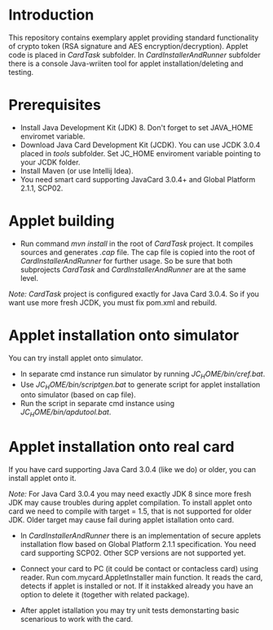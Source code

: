 # Introduction

This repository contains exemplary applet providing standard functionality of crypto token (RSA signature and AES encryption/decryption). Applet code is placed in _CardTask_ subfolder. In _CardInstallerAndRunner_ subfolder there is a console Java-wriiten tool for applet installation/deleting and testing.

# Prerequisites

- Install Java Development Kit (JDK) 8.  Don't forget to set JAVA_HOME enviromet variable.
- Download Java Card Development Kit (JCDK). You can use JCDK 3.0.4 placed in _tools_ subfolder. Set JC_HOME enviroment variable pointing to your JCDK folder.
- Install Maven (or use Intellij Idea).
- You need smart card supporting JavaCard 3.0.4+ and Global Platform 2.1.1, SCP02.

# Applet building

- Run command _mvn install_ in the root of _CardTask_ project. It compiles sources and generates _.cap_ file. The cap file is copied into the root of _CardInstallerAndRunner_ for further usage. So be sure that both subprojects _CardTask_ and _CardInstallerAndRunner_ are at the same level.

_Note:_ _CardTask_ project is configured exactly for Java Card 3.0.4. So if you want use more fresh JCDK, you must fix pom.xml and rebuild.

# Applet installation onto simulator

You can try install applet onto simulator.

- In separate cmd instance run simulator by running _$JC_HOME$/bin/cref.bat_.
- Use _$JC_HOME$/bin/scriptgen.bat_ to generate script for applet installation onto simulator (based on cap file).
- Run the script in separate cmd instance using _$JC_HOME$/bin/apdutool.bat_.

# Applet installation onto real card

If you have card supporting Java Card 3.0.4 (like we do) or older, you can install applet onto it.

_Note:_ For Java Card 3.0.4 you may need exactly JDK 8 since more fresh JDK may cause troubles during applet compilation. To install applet onto card we need to compile with target = 1.5, that is not supported for older JDK. Older target may cause fail during applet istallation onto card.

- In _CardInstallerAndRunner_ there is an implementation of secure applets installation flow based on Global Platform 2.1.1 specification. You need card supporting SCP02. Other SCP versions are not supported yet.
  
- Connect your card to PC (it could be contact or contacless card) using reader. Run com.mycard.AppletInstaller main function. It reads the card, detects if applet is installed or not. If it instakked already you have an option to delete it (together with related package).

- After applet istallation you may try unit tests demonstarting basic scenarious to work with the card.
